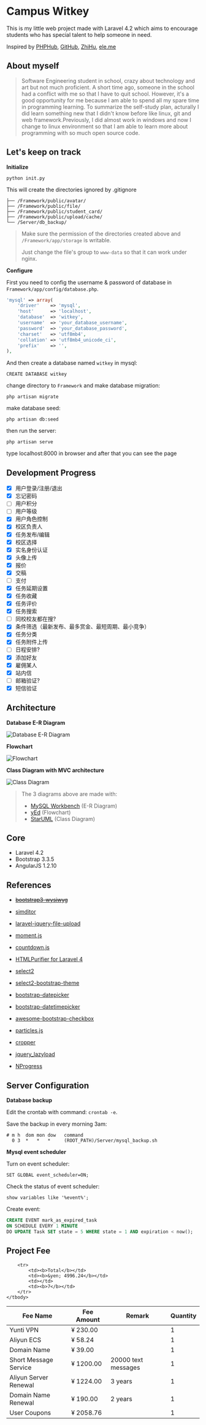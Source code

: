 Campus Witkey
=============

This is my little web project made with Laravel 4.2 which aims to encourage students who has special talent to help someone in need.

Inspired by [PHPHub](https://phphub.org/), [GitHub](https://github.com/), [ZhiHu](http://www.zhihu.com/), [ele.me](https://www.ele.me/)

About myself
------------

> Software Engineering student in school, crazy about technology and art
> but not much proficient. A short time ago, someone in the school had
> a conflict with me so that I have to quit school.
> However, it's a good opportunity for me because I am able to spend all my spare
> time in programming learning. To summarize the self-study plan,
> acturally I did learn something new that I didn't know before like
> linux, git and web framework.Previously, I did almost work in windows
> and now I change to linux environment so that I am able to learn more about
> programming with so much open source code.

Let's keep on track
-------------------

**Initialize**

    python init.py

This will create the directories ignored by .gitignore

    ├── /Framework/public/avatar/
    ├── /Framework/public/file/
    ├── /Framework/public/student_card/
    ├── /Framework/public/upload/cache/
    └── /Server/db_backup/

> Make sure the permission of the directories created above and ``/Framework/app/storage`` is writable.
>
> Just change the file's group to ``www-data`` so that it can work under nginx.

**Configure**

First you need to config the username & password of database in ``Framework/app/config/database.php``.

```php
'mysql' => array(
	'driver'    => 'mysql',
	'host'      => 'localhost',
	'database'  => 'witkey',
	'username'  => 'your_database_username',
	'password'  => 'your_database_password',
	'charset'   => 'utf8mb4',
	'collation' => 'utf8mb4_unicode_ci',
	'prefix'    => '',
),
```
And then create a database named ``witkey`` in mysql:

    CREATE DATABASE witkey

change directory to ``Framework`` and make database migration:

    php artisan migrate

make database seed:

    php artisan db:seed

then run the server:

    php artisan serve

type localhost:8000 in browser and after that you can see the page

Development Progress
--------------------

- [x] 用户登录/注册/退出
- [x] 忘记密码
- [ ] 用户积分
- [ ] 用户等级
- [x] 用户角色控制
- [x] 校区负责人
- [x] 任务发布/编辑
- [x] 校区选择
- [x] 实名身份认证
- [x] 头像上传
- [x] 报价
- [x] 交稿
- [ ] 支付
- [x] 任务延期设置
- [x] 任务收藏
- [x] 任务评价
- [x] 任务搜索
- [ ] 同校校友都在搜?
- [x] 条件筛选（最新发布、最多赏金、最短周期、最小竞争）
- [x] 任务分类
- [x] 任务附件上传
- [ ] 日程安排?
- [x] 添加好友
- [x] 雇佣某人
- [x] 站内信
- [ ] 邮箱验证?
- [x] 短信验证

Architecture
------------

**Database E-R Diagram**

![Database E-R Diagram][1]

**Flowchart**

![Flowchart][2]

**Class Diagram with MVC architecture**

![Class Diagram][3]

> The 3 diagrams above are made with:
> - [MySQL Workbench](http://dev.mysql.com/downloads/workbench/) (E-R Diagram)
> - [yEd](http://www.yworks.com/products/yed) (Flowchart)
> - [StarUML](http://staruml.io/) (Class Diagram)

Core
----

- Laravel 4.2
- Bootstrap 3.3.5
- AngularJS 1.2.10


References
----------

- ~~[bootstrap3-wysiwyg](https://github.com/bootstrap-wysiwyg/bootstrap3-wysiwyg)~~
- [simditor](https://github.com/mycolorway/simditor)
- [laravel-jquery-file-upload](https://github.com/zimt28/laravel-jquery-file-upload)
- [moment.js](https://github.com/moment/moment)
- [countdown.js](https://github.com/kbwood/countdown)
- [HTMLPurifier for Laravel 4](https://github.com/mewebstudio/Purifier/tree/master-l4)
- [select2](https://github.com/select2/select2)
- [select2-bootstrap-theme](https://github.com/select2/select2-bootstrap-theme)
- [bootstrap-datepicker](https://github.com/eternicode/bootstrap-datepicker)
- [bootstrap-datetimepicker](https://github.com/smalot/bootstrap-datetimepicker)
- [awesome-bootstrap-checkbox](https://github.com/flatlogic/awesome-bootstrap-checkbox)
- [particles.js](https://github.com/VincentGarreau/particles.js)
- [cropper](https://github.com/fengyuanchen/cropper)
- [jquery_lazyload](https://github.com/tuupola/jquery_lazyload)
- [NProgress](https://github.com/rstacruz/nprogress)


  [1]: https://github.com/bytrix/witkey/raw/master/Diagram/DataModel/DataModel.png
  [2]: https://github.com/bytrix/witkey/raw/master/Diagram/Flowchart/Flowchart.png
  [3]: https://github.com/bytrix/witkey/raw/master/Diagram/ClassDiagram/ClassDiagram.jpg
  

Server Configuration
--------------------

**Database backup**

Edit the crontab with command: `crontab -e`.

Save the backup in every morning 3am:

    # m h  dom mon dow   command
      0 3  *   *   *     (ROOT_PATH)/Server/mysql_backup.sh

**Mysql event scheduler**

Turn on event scheduler:

    SET GLOBAL event_scheduler=ON;
Check the status of event scheduler:

    show variables like '%event%';

Create event:

```sql
CREATE EVENT mark_as_expired_task
ON SCHEDULE EVERY 1 MINUTE
DO UPDATE Task SET state = 5 WHERE state = 1 AND expiration < now();
```

Project Fee
-----------

<table>
	<thead>
		<th>Fee Name</th>
		<th>Fee Amount</th>
		<th>Remark</th>
		<th>Quantity</th>
	</thead>
	<tbody>
		<tr>
			<td>Yunti VPN</td>
			<td>&yen; 230.00</td>
			<td></td>
			<td>1</td>
		</tr>
		<tr>
			<td>Aliyun ECS</td>
			<td>&yen; 58.24</td>
			<td></td>
			<td>1</td>
		</tr>
		<tr>
			<td>Domain Name</td>
			<td>&yen; 39.00</td>
			<td></td>
			<td>1</td>
		</tr>
		<tr>
			<td>Short Message Service</td>
			<td>&yen; 1200.00</td>
			<td>20000 text messages</td>
			<td>1</td>
		</tr>
		<tr>
			<td>Aliyun Server Renewal</td>
			<td>&yen; 1224.00</td>
			<td>3 years</td>
			<td>1</td>
		</tr>
		<tr>
			<td>Domain Name Renewal</td>
			<td>&yen; 190.00</td>
			<td>2 years</td>
			<td>1</td>
		</tr>
		<tr>
			<td>User Coupons</td>
			<td>&yen; 2058.76</td>
			<td></td>
			<td>1</td>
		</tr>

		<tr>
			<td><b>Total</b></td>
			<td><b>&yen; 4996.24</b></td>
			<td></td>
			<td><b>7</b></td>
		</tr>
	</tbody>
</table>
